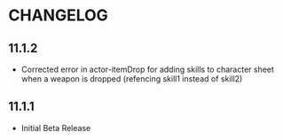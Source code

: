 # CHANGELOG

## 11.1.2
- Corrected error in actor-itemDrop for adding skills to character sheet when a weapon is dropped (refencing skill1 instead of skill2)

## 11.1.1
- Initial Beta Release